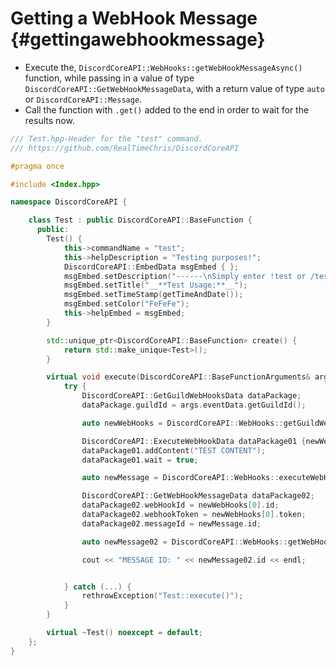 Getting a WebHook Message {#gettingawebhookmessage}
============
- Execute the, `DiscordCoreAPI::WebHooks::getWebHookMessageAsync()` function, while passing in a value of type `DiscordCoreAPI::GetWebHookMessageData`, with a return value of type `auto` or `DiscordCoreAPI::Message`.
- Call the function with `.get()` added to the end in order to wait for the results now.

```cpp
/// Test.hpp-Header for the "test" command.
/// https://github.com/RealTimeChris/DiscordCoreAPI

#pragma once

#include <Index.hpp>

namespace DiscordCoreAPI {

	class Test : public DiscordCoreAPI::BaseFunction {
	  public:
		Test() {
			this->commandName = "test";
			this->helpDescription = "Testing purposes!";
			DiscordCoreAPI::EmbedData msgEmbed { };
			msgEmbed.setDescription("------\nSimply enter !test or /test!\n------");
			msgEmbed.setTitle("__**Test Usage:**__");
			msgEmbed.setTimeStamp(getTimeAndDate());
			msgEmbed.setColor("FeFeFe");
			this->helpEmbed = msgEmbed;
		}

		std::unique_ptr<DiscordCoreAPI::BaseFunction> create() {
			return std::make_unique<Test>();
		}

		virtual void execute(DiscordCoreAPI::BaseFunctionArguments& args) {
			try {
				DiscordCoreAPI::GetGuildWebHooksData dataPackage;
				dataPackage.guildId = args.eventData.getGuildId();

				auto newWebHooks = DiscordCoreAPI::WebHooks::getGuildWebHooksAsync(dataPackage).get();

				DiscordCoreAPI::ExecuteWebHookData dataPackage01 {newWebHooks[0]};
				dataPackage01.addContent("TEST CONTENT");
				dataPackage01.wait = true;

				auto newMessage = DiscordCoreAPI::WebHooks::executeWebHookAsync(dataPackage01).get();

				DiscordCoreAPI::GetWebHookMessageData dataPackage02;
				dataPackage02.webHookId = newWebHooks[0].id;
				dataPackage02.webhookToken = newWebHooks[0].token;
				dataPackage02.messageId = newMessage.id;

				auto newMessage02 = DiscordCoreAPI::WebHooks::getWebHookMessageAsync(dataPackage02).get();

				cout << "MESSAGE ID: " << newMessage02.id << endl;


			} catch (...) {
				rethrowException("Test::execute()");
			}
		}

		virtual ~Test() noexcept = default;
	};
}
```
